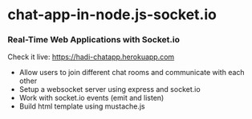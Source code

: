 # chat-app-in-node.js-socket.io

### Real-Time Web Applications with Socket.io  

Check it live: https://hadi-chatapp.herokuapp.com

- Allow users to join different chat rooms and communicate with each other
- Setup a websocket server using express and socket.io
- Work with socket.io events (emit and listen)
- Build html template using mustache.js
